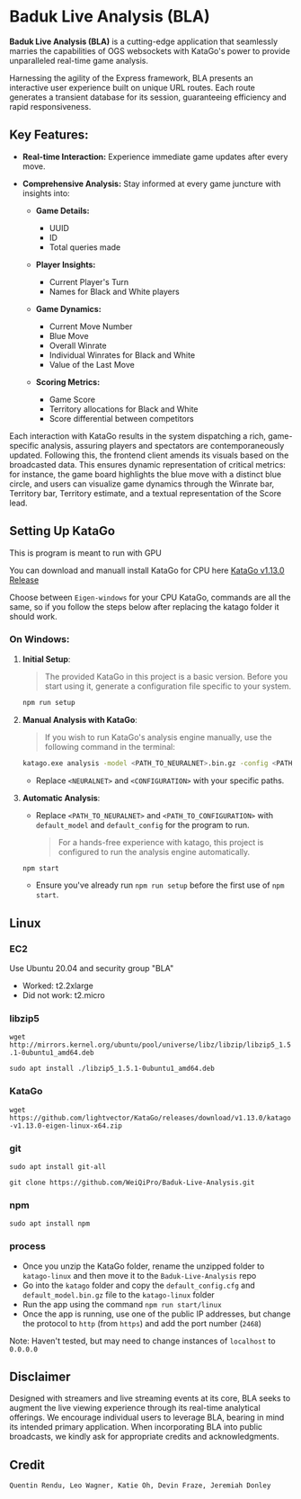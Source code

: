 # Baduk Live Analysis (BLA)

**Baduk Live Analysis (BLA)** is a cutting-edge application that seamlessly marries the capabilities of OGS websockets with KataGo's power to provide unparalleled real-time game analysis.

Harnessing the agility of the Express framework, BLA presents an interactive user experience built on unique URL routes. Each route generates a transient database for its session, guaranteeing efficiency and rapid responsiveness.

## Key Features:

- **Real-time Interaction:** Experience immediate game updates after every move.

- **Comprehensive Analysis:** Stay informed at every game juncture with insights into:

  - **Game Details:**

    - UUID
    - ID
    - Total queries made

  - **Player Insights:**

    - Current Player's Turn
    - Names for Black and White players

  - **Game Dynamics:**

    - Current Move Number
    - Blue Move
    - Overall Winrate
    - Individual Winrates for Black and White
    - Value of the Last Move

  - **Scoring Metrics:**
    - Game Score
    - Territory allocations for Black and White
    - Score differential between competitors

Each interaction with KataGo results in the system dispatching a rich, game-specific analysis, assuring players and spectators are contemporaneously updated. Following this, the frontend client amends its visuals based on the broadcasted data. This ensures dynamic representation of critical metrics: for instance, the game board highlights the blue move with a distinct blue circle, and users can visualize game dynamics through the Winrate bar, Territory bar, Territory estimate, and a textual representation of the Score lead.

## Setting Up KataGo

This is program is meant to run with GPU

You can download and manuall install KataGo for CPU here [KataGo v1.13.0 Release](https://github.com/lightvector/KataGo/releases/tag/v1.13.0)

Choose between `Eigen-windows` for your CPU KataGo, commands are all the same, so if you follow the steps below after replacing the katago folder it should work.

### On Windows:

1. **Initial Setup**:

   > The provided KataGo in this project is a basic version. Before you start using it, generate a configuration file specific to your system.

   ```bash
   npm run setup
   ```

2. **Manual Analysis with KataGo**:

   > If you wish to run KataGo's analysis engine manually, use the following command in the terminal:

   ```bash
   katago.exe analysis -model <PATH_TO_NEURALNET>.bin.gz -config <PATH_TO_CONFIGURATION>.cfg
   ```

   - Replace `<NEURALNET>` and `<CONFIGURATION>` with your specific paths.

3. **Automatic Analysis**:
   - Replace `<PATH_TO_NEURALNET>` and `<PATH_TO_CONFIGURATION>` with `default_model` and `default_config` for the program to run.
     > For a hands-free experience with katago, this project is configured to run the analysis engine automatically.
   ```bash
   npm start
   ```
   - Ensure you've already run `npm run setup` before the first use of `npm start`.

## Linux
### EC2
Use Ubuntu 20.04 and security group "BLA"
- Worked: t2.2xlarge
- Did not work: t2.micro

### libzip5

`wget http://mirrors.kernel.org/ubuntu/pool/universe/libz/libzip/libzip5_1.5.1-0ubuntu1_amd64.deb`

`sudo apt install ./libzip5_1.5.1-0ubuntu1_amd64.deb`

### KataGo

`wget https://github.com/lightvector/KataGo/releases/download/v1.13.0/katago-v1.13.0-eigen-linux-x64.zip`

### git

`sudo apt install git-all`

`git clone https://github.com/WeiQiPro/Baduk-Live-Analysis.git`

### npm

`sudo apt install npm`

### process

- Once you unzip the KataGo folder, rename the unzipped folder to `katago-linux` and then move it to the `Baduk-Live-Analysis` repo
- Go into the `katago` folder and copy the `default_config.cfg` and `default_model.bin.gz` file to the `katago-linux` folder
- Run the app using the command `npm run start/linux`
- Once the app is running, use one of the public IP addresses, but change the protocol to `http` (from `https`) and add the port number (`2468`)

Note: Haven't tested, but may need to change instances of `localhost` to `0.0.0.0`

## Disclaimer

Designed with streamers and live streaming events at its core, BLA seeks to augment the live viewing experience through its real-time analytical offerings. We encourage individual users to leverage BLA, bearing in mind its intended primary application. When incorporating BLA into public broadcasts, we kindly ask for appropriate credits and acknowledgments.

## Credit

`Quentin Rendu, Leo Wagner, Katie Oh, Devin Fraze, Jeremiah Donley`
